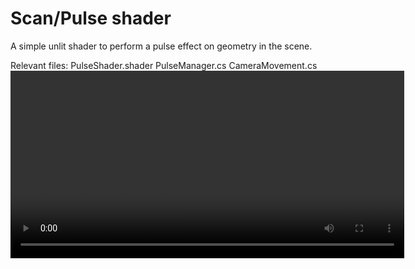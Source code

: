 # Scan/Pulse shader

A simple unlit shader to perform a pulse effect on geometry in the scene.

Relevant files:
PulseShader.shader
PulseManager.cs
CameraMovement.cs
<video width="630" height="300" src="effectshowcase.mp4"></video>